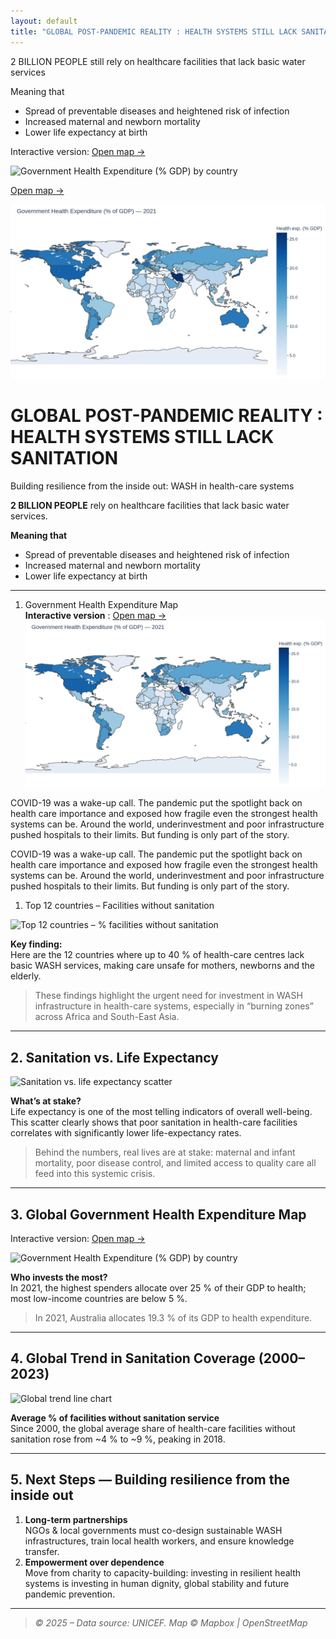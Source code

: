 ```yaml
---
layout: default
title: "GLOBAL POST-PANDEMIC REALITY : HEALTH SYSTEMS STILL LACK SANITATION"
---
```


2 BILLION PEOPLE still rely on healthcare facilities that lack basic water services

Meaning that 
- Spread of preventable diseases and heightened risk of infection
- Increased maternal and newborn mortality
- Lower life expectancy at birth


Interactive version: [Open map →](docs/plot2_world.html)

![Government Health Expenditure (% GDP) by country](docs/plot2_world.png)

<!-- Lien vers la carte interactive -->
<a href="html/plot2_world.html" target="_blank">Open map →</a>

<!-- Affichage de l’image PNG -->
<img src="img/plot2_world.png" alt="Government Health Expenditure (% GDP) by country">

# GLOBAL POST-PANDEMIC REALITY : HEALTH SYSTEMS STILL LACK SANITATION  
Building resilience from the inside out: WASH in health-care systems

**2 BILLION PEOPLE** rely on healthcare facilities that lack basic water services.

**Meaning that**  
- Spread of preventable diseases and heightened risk of infection  
- Increased maternal and newborn mortality  
- Lower life expectancy at birth

---

1. Government Health Expenditure Map  
**Interactive version** : [Open map →](docs/html/plot2_world.html)  
![Government Health Expenditure (% GDP) by country](docs/img/plot2_world.png)

COVID-19 was a wake-up call. The pandemic put the spotlight back on health care importance and exposed how fragile even the strongest health systems can be. Around the world, underinvestment and poor infrastructure pushed hospitals to their limits. But funding is only part of the story.



COVID-19 was a wake-up call.
The pandemic put the spotlight back on health care importance and exposed how fragile even the strongest health systems can be. Around the world, underinvestment and poor infrastructure pushed hospitals to their limits.
But funding is only part of the story.


1. Top 12 countries – Facilities without sanitation

![Top 12 countries – % facilities without sanitation](img/plot1.png)

**Key finding:**  
Here are the 12 countries where up to 40 % of health-care centres lack basic WASH services, making care unsafe for mothers, newborns and the elderly.

> These findings highlight the urgent need for investment in WASH infrastructure in health-care systems, especially in “burning zones” across Africa and South-East Asia.

---

## 2. Sanitation vs. Life Expectancy

![Sanitation vs. life expectancy scatter](img/plot2.png)

**What’s at stake?**  
Life expectancy is one of the most telling indicators of overall well-being. This scatter clearly shows that poor sanitation in health-care facilities correlates with significantly lower life-expectancy rates.

> Behind the numbers, real lives are at stake: maternal and infant mortality, poor disease control, and limited access to quality care all feed into this systemic crisis.

---

## 3. Global Government Health Expenditure Map

Interactive version: [Open map →](html/plot3_world.html)

![Government Health Expenditure (% GDP) by country](img/plot3_world.png)

**Who invests the most?**  
In 2021, the highest spenders allocate over 25 % of their GDP to health; most low-income countries are below 5 %.

> In 2021, Australia allocates 19.3 % of its GDP to health expenditure.

---

## 4. Global Trend in Sanitation Coverage (2000–2023)

![Global trend line chart](img/plot4.png)

**Average % of facilities without sanitation service**  
Since 2000, the global average share of health-care facilities without sanitation rose from ~4 % to ~9 %, peaking in 2018.

---

## 5. Next Steps — Building resilience from the inside out

1. **Long-term partnerships**  
   NGOs & local governments must co-design sustainable WASH infrastructures, train local health workers, and ensure knowledge transfer.  
2. **Empowerment over dependence**  
   Move from charity to capacity-building: investing in resilient health systems is investing in human dignity, global stability and future pandemic prevention.

---

> *© 2025 – Data source: UNICEF. Map © Mapbox | OpenStreetMap*
